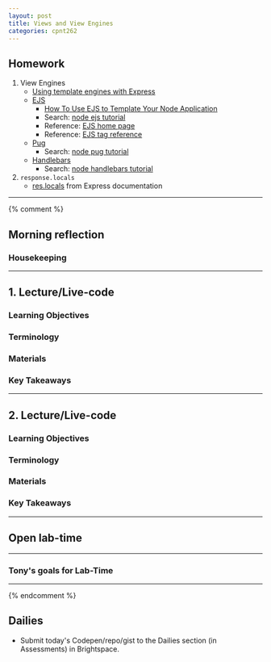 ```yaml
---
layout: post
title: Views and View Engines
categories: cpnt262
---
```


## Homework
1. View Engines
    - [Using template engines with Express](https://expressjs.com/en/guide/using-template-engines.html)
    - [EJS](https://ejs.co/)
      - [How To Use EJS to Template Your Node Application](https://www.digitalocean.com/community/tutorials/how-to-use-ejs-to-template-your-node-application)
      - Search: [node ejs tutorial](https://www.google.com/search?q=node+ejs+tutorial)
      - Reference: [EJS home page](https://ejs.co/)
      - Reference: [EJS tag reference](https://www.npmjs.com/package/ejs#tags)
    - [Pug](https://pugjs.org/api/getting-started.html)
      - Search: [node pug tutorial](https://www.google.com/search?q=node+pug+tutorial)
    - [Handlebars](https://handlebarsjs.com/)
      - Search: [node handlebars tutorial](https://www.google.com/search?q=node+handlebars+tutorial)
2. `response.locals`
    - [res.locals](https://expressjs.com/en/api.html#res.locals) from Express documentation

---
{% comment %}

## Morning reflection
### Housekeeping

---

## 1. Lecture/Live-code
### Learning Objectives
### Terminology
### Materials
### Key Takeaways

---

## 2. Lecture/Live-code
### Learning Objectives
### Terminology
### Materials
### Key Takeaways

---

## Open lab-time

---

### Tony's goals for Lab-Time

---
{% endcomment %}

## Dailies
- Submit today's Codepen/repo/gist to the Dailies section (in Assessments) in Brightspace.